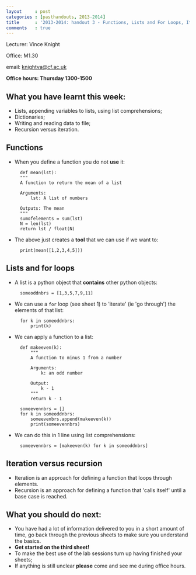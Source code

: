 ```yaml
---
layout     : post
categories : [pasthandouts, 2013-2014]
title      : '2013-2014: handout 3 - Functions, Lists and For Loops, Iteration versus Recursion'
comments   : true
---
```


Lecturer: Vince Knight

Office: M1.30

email: knightva@cf.ac.uk

**Office hours: Thursday 1300-1500**

## What you have learnt this week:

- Lists, appending variables to lists, using list comprehensions;
- Dictionaries;
- Writing and reading data to file;
- Recursion versus iteration.

## Functions

- When you define a function you do not **use** it:

        def mean(lst):
        """
        A function to return the mean of a list

        Arguments:
            lst: A list of numbers

        Outputs: The mean
        """
        sumofelements = sum(lst)
        N = len(lst)
        return lst / float(N)

- The above just creates a **tool** that we can use if we want to:

        print(mean([1,2,3,4,5]))

## Lists and for loops

- A list is a python object that **contains** other python objects:

        someoddnbrs = [1,3,5,7,9,11]

- We can use a `for` loop (see sheet 1) to 'iterate' (ie 'go through') the elements of that list:

        for k in someoddnbrs:
            print(k)

- We can apply a function to a list:

        def makeeven(k):
            """
            A function to minus 1 from a number

            Arguments:
                k: an odd number

            Output:
                k - 1
            """
            return k - 1

        someevennbrs = []
        for k in someoddnbrs:
            someevenbrs.append(makeeven(k))
            print(someevennbrs)

- We can do this in 1 line using list comprehensions:

        someevennbrs = [makeeven(k) for k in someoddnbrs]

## Iteration versus recursion

- Iteration is an approach for defining a function that loops through elements.
- Recursion is an approach for defining a function that 'calls itself' until a base case is reached.

## What you should do next:

- You have had a lot of information delivered to you in a short amount of time, go back through the previous sheets to make sure you understand the basics.
- **Get started on the third sheet!**
- To make the best use of the lab sessions turn up having finished your sheets;
- If anything is still unclear **please** come and see me during office hours.
